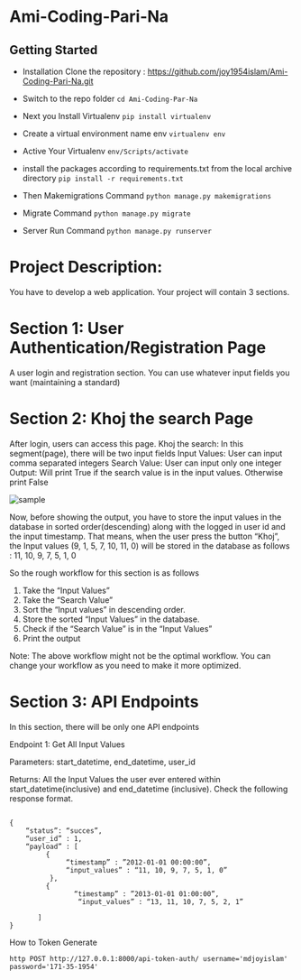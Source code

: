 # Ami-Coding-Pari-Na

## Getting Started

* Installation Clone the repository : 
https://github.com/joy1954islam/Ami-Coding-Pari-Na.git

* Switch to the repo folder
	```cd Ami-Coding-Par-Na```

* Next you Install Virtualenv
	```pip install virtualenv```
* Create a virtual environment name env
	```virtualenv env```

* Active Your Virtualenv
```env/Scripts/activate```

* install the packages according to requirements.txt from the local archive directory
```pip install -r requirements.txt```


* Then Makemigrations Command
```python manage.py makemigrations```


* Migrate Command
```python manage.py migrate```

* Server Run Command
```python manage.py runserver```


# Project Description:


You have to develop a web application. Your project will contain 3 sections.

# Section 1: User Authentication/Registration Page
A user login and registration section. You can use whatever input fields you want (maintaining a standard)

# Section 2: Khoj the search Page
 After login, users can access this page. 
 Khoj the search: In this segment(page), there will be two input fields
Input Values: User can input comma separated integers
Search Value: User can input only one integer 
Output: Will print True if the search value is in the input values. Otherwise print False

![sample](https://user-images.githubusercontent.com/43573718/134390293-ce98fc27-6678-419d-97e8-64dab8dd178e.PNG)

Now, before showing the output, you have to store the input values in the database in sorted order(descending) along with the logged in user id and the input timestamp. That means, when the user press the button “Khoj”, the Input values (9, 1, 5, 7, 10, 11, 0) will be stored in the database as follows : 11, 10, 9, 7, 5, 1, 0 

So the rough workflow for this section is as follows 

1. Take the “Input Values”
2. Take the “Search Value”
3. Sort the “Input values” in descending order.
4. Store the sorted “Input Values” in the database.
5. Check if the “Search Value” is in the “Input Values”
6. Print the output

Note: The above workflow might not be the optimal workflow. You can change your workflow as you need to make it more optimized.

# Section 3: API Endpoints
In this section, there will be only one API endpoints

Endpoint 1: Get All Input Values

Parameters: start_datetime, end_datetime, user_id

Returns: All the Input Values the user ever entered within start_datetime(inclusive) and end_datetime (inclusive). Check the following response format.
```

{
    “status”: “succes”,
    “user_id” : 1,
    “payload” : [
         {
              “timestamp” : ”2012-01-01 00:00:00”,
              “input_values” : “11, 10, 9, 7, 5, 1, 0”
          },
         {
                “timestamp” : ”2013-01-01 01:00:00”,
                 “input_values” : “13, 11, 10, 7, 5, 2, 1”
          
       ]
}

```



How to Token Generate
```
http POST http://127.0.0.1:8000/api-token-auth/ username='mdjoyislam' password='171-35-1954'

```
